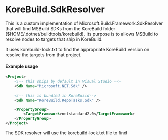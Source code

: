 KoreBuild.SdkResolver
=====================

This is a custom implementation of Microsoft.Build.Framework.SdkResolver that will find MSBuild SDKs
from the KoreBuild folder ($HOME/.dotnet/buildtools/korebuild). Its purpose is to allows MSBuild
to resolve <Sdk> nodes to targets that ship in KoreBuild.

It uses korebuild-lock.txt to find the appropriate KoreBuild version on resolve the targets from that project.

#### Example usage

```xml
<Project>
    <!-- this ships by default in Visual Studio -->
    <Sdk Name="Microsoft.NET.Sdk" />

    <!-- this is bundled in KoreBuild-->
    <Sdk Name="KoreBuild.RepoTasks.Sdk" />

    <PropertyGroup>
        <TargetFramework>netstandard2.0</TargetFramework>
    </PropertyGroup>
</Project>
```

The SDK resolver will use the korebuild-lock.txt file to find
